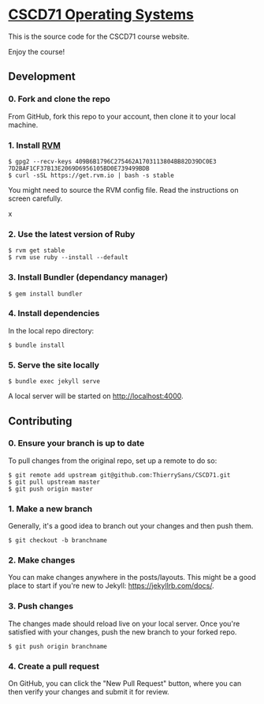 # [CSCD71 Operating Systems](https://thierrysans.github.io/CSCD71/)

This is the source code for the CSCD71 course website.

Enjoy the course!

## Development

### 0. Fork and clone the repo
From GitHub, fork this repo to your account, then clone it to your local machine.

### 1. Install [RVM](https://rvm.io/)
```shell
$ gpg2 --recv-keys 409B6B1796C275462A1703113804BB82D39DC0E3 7D2BAF1CF37B13E2069D6956105BD0E739499BDB
$ curl -sSL https://get.rvm.io | bash -s stable
```

You might need to source the RVM config file. Read the instructions on screen carefully.

x
### 2. Use the latest version of Ruby
```shell
$ rvm get stable
$ rvm use ruby --install --default
```

### 3. Install Bundler (dependancy manager)
```
$ gem install bundler
```

### 4. Install dependencies
In the local repo directory:

```shell
$ bundle install
```

### 5. Serve the site locally
```
$ bundle exec jekyll serve
```

A local server will be started on <http://localhost:4000>.


## Contributing

### 0. Ensure your branch is up to date
To pull changes from the original repo, set up a remote to do so:

```shell
$ git remote add upstream git@github.com:ThierrySans/CSCD71.git
$ git pull upstream master
$ git push origin master
```

### 1. Make a new branch
Generally, it's a good idea to branch out your changes and then push them.

```shell
$ git checkout -b branchname
```

### 2. Make changes
You can make changes anywhere in the posts/layouts. This might be a good place to start if you're new to Jekyll: <https://jekyllrb.com/docs/>.

### 3. Push changes
The changes made should reload live on your local server. Once you're satisfied with your changes, push the new branch to your forked repo.

```shell
$ git push origin branchname
```

### 4. Create a pull request
On GitHub, you can click the "New Pull Request" button, where you can then verify your changes and submit it for review.

